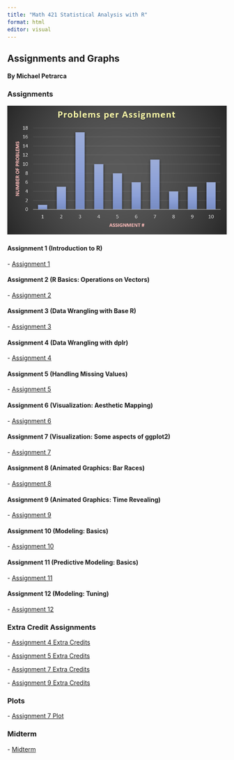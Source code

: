 ```yaml
---
title: "Math 421 Statistical Analysis with R"
format: html
editor: visual
---
```


## Assignments and Graphs

#### By Michael Petrarca

### Assignments

![](IndexPhoto1.png)

#### Assignment 1 (Introduction to R)

\- [Assignment 1](Assignment-1.html)

#### Assignment 2 (R Basics: Operations on Vectors)

\- [Assignment 2](assignment2.html)

#### Assignment 3 (Data Wrangling with Base R)

\- [Assignment 3](assignment3.html)

#### Assignment 4 (Data Wrangling with dplr)

\- [Assignment 4](assignment4.html)

#### Assignment 5 (Handling Missing Values)

\- [Assignment 5](assignment5.html)

#### Assignment 6 (Visualization: Aesthetic Mapping)

\- [Assignment 6](assignment6.html)

#### Assignment 7 (Visualization: Some aspects of ggplot2)

\- [Assignment 7](assignment7.html)

#### Assignment 8 (Animated Graphics: Bar Races)

\- [Assignment 8](Assingment8.html)

#### Assignment 9 (Animated Graphics: Time Revealing)

\- [Assignment 9](assignment9.html)

#### Assignment 10 (Modeling: Basics)

\- [Assignment 10](Assignment10.html)

#### Assignment 11 (Predictive Modeling: Basics)

\- [Assignment 11](assignment11.html)

#### Assignment 12 (Modeling: Tuning)

\- [Assignment 12](assignment12.html)

### Extra Credit Assignments

\- [Assignment 4 Extra Credits](assignment4_extra_credits.html)

\- [Assignment 5 Extra Credits](assignment5_extra_credits.html)

\- [Assignment 7 Extra Credits](assignment7_extra_credits.html)

\- [Assignment 9 Extra Credits](Assignment_9_Extra_Credits.html)

### Plots

\- [Assignment 7 Plot](billionaires.png)

### Midterm

\- [Midterm](MP_Math_421_Midterm.html)

